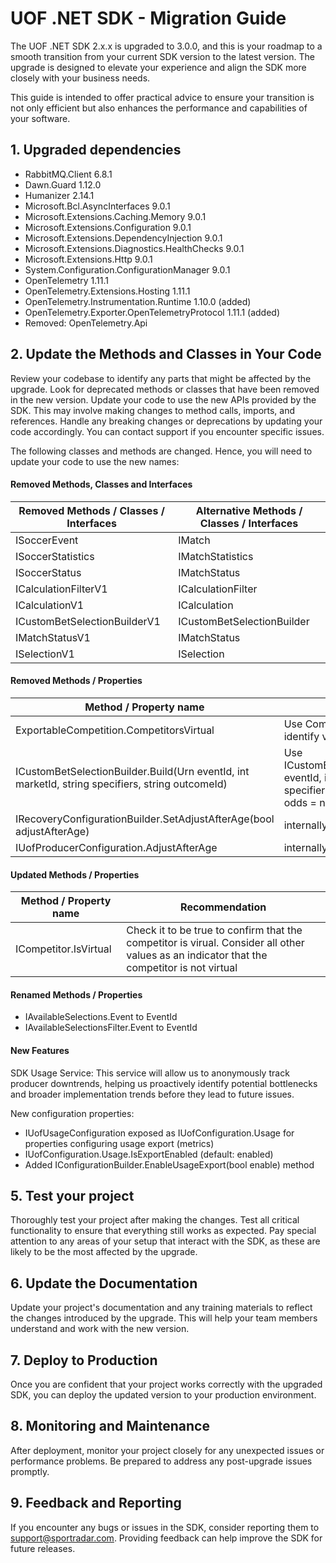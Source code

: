 # UOF .NET SDK - Migration Guide

The UOF .NET SDK 2.x.x is upgraded to 3.0.0, and this is your roadmap to a smooth transition from your current SDK version to the latest version. The upgrade is designed to elevate your experience and
align the SDK more closely with your business needs.

This guide is intended to offer practical advice to ensure your transition is not only efficient but also enhances the performance and capabilities of your software.

## 1. Upgraded dependencies

- RabbitMQ.Client 6.8.1
- Dawn.Guard 1.12.0
- Humanizer 2.14.1
- Microsoft.Bcl.AsyncInterfaces 9.0.1
- Microsoft.Extensions.Caching.Memory 9.0.1
- Microsoft.Extensions.Configuration 9.0.1
- Microsoft.Extensions.DependencyInjection 9.0.1
- Microsoft.Extensions.Diagnostics.HealthChecks 9.0.1
- Microsoft.Extensions.Http 9.0.1
- System.Configuration.ConfigurationManager 9.0.1
- OpenTelemetry 1.11.1
- OpenTelemetry.Extensions.Hosting 1.11.1
- OpenTelemetry.Instrumentation.Runtime 1.10.0 (added)
- OpenTelemetry.Exporter.OpenTelemetryProtocol 1.11.1 (added)
- Removed: OpenTelemetry.Api

## 2. Update the Methods and Classes in Your Code

Review your codebase to identify any parts that might be affected by the upgrade. Look for deprecated methods or classes that have been removed in the new version. Update your code to use the new APIs
provided by the SDK. This may involve making changes to method calls, imports, and references. Handle any breaking changes or deprecations by updating your code accordingly. You can
contact support if you encounter specific issues.

The following classes and methods are changed. Hence, you will need to update your code to use the new names:

#### Removed Methods, Classes and Interfaces

| Removed Methods / Classes / Interfaces | Alternative Methods / Classes / Interfaces |
|----------------------------------------|--------------------------------------------|
| ISoccerEvent                           | IMatch                                     |
| ISoccerStatistics                      | IMatchStatistics                           |
| ISoccerStatus                          | IMatchStatus                               
| ICalculationFilterV1                   | ICalculationFilter                         |
| ICalculationV1                         | ICalculation                               |
| ICustomBetSelectionBuilderV1           | ICustomBetSelectionBuilder                 |
| IMatchStatusV1                         | IMatchStatus                               |
| ISelectionV1                           | ISelection                                 |

#### Removed Methods / Properties

| Method / Property name                                                                           | Recommendation                                                                                                            |
|--------------------------------------------------------------------------------------------------|---------------------------------------------------------------------------------------------------------------------------|
| ExportableCompetition.CompetitorsVirtual                                                         | Use Competitor.IsVirtual property to identify virtual competitors                                                         |
| ICustomBetSelectionBuilder.Build(Urn eventId, int marketId, string specifiers, string outcomeId) | Use ICustomBetSelectionBuilder.Build(Urn eventId, int marketId, string specifiers, string outcomeId, double? odds = null) |
| IRecoveryConfigurationBuilder.SetAdjustAfterAge(bool adjustAfterAge)                             | internally always true                                                                                                    |
| IUofProducerConfiguration.AdjustAfterAge                                                         | internally always true                                                                                                    |

#### Updated Methods / Properties

| Method / Property name | Recommendation                                                                                                                             |
|------------------------|--------------------------------------------------------------------------------------------------------------------------------------------|
| ICompetitor.IsVirtual  | Check it to be true to confirm that the competitor is virual. Consider all other values as an indicator that the competitor is not virtual |

#### Renamed Methods / Properties

- IAvailableSelections.Event to EventId
- IAvailableSelectionsFilter.Event to EventId

#### New Features

SDK Usage Service: This service will allow us to anonymously track producer downtrends, helping us proactively identify potential bottlenecks and broader implementation trends before they lead to
future issues.

New configuration properties:

- IUofUsageConfiguration exposed as IUofConfiguration.Usage for properties configuring usage export (metrics)
- IUofConfiguration.Usage.IsExportEnabled (default: enabled)
- Added IConfigurationBuilder.EnableUsageExport(bool enable) method

## 5. Test your project

Thoroughly test your project after making the changes. Test all critical functionality to ensure that everything still works as expected. Pay special attention to any areas of your setup that interact
with the SDK, as these are likely to be the most affected by the upgrade.

## 6. Update the Documentation

Update your project's documentation and any training materials to reflect the changes introduced by the upgrade. This will help your team members understand and work with the new version.

## 7. Deploy to Production

Once you are confident that your project works correctly with the upgraded SDK, you can deploy the updated version to your production environment.

## 8. Monitoring and Maintenance

After deployment, monitor your project closely for any unexpected issues or performance problems. Be prepared to address any post-upgrade issues promptly.

## 9. Feedback and Reporting

If you encounter any bugs or issues in the SDK, consider reporting them to support@sportradar.com. Providing feedback can help improve the SDK for future releases.